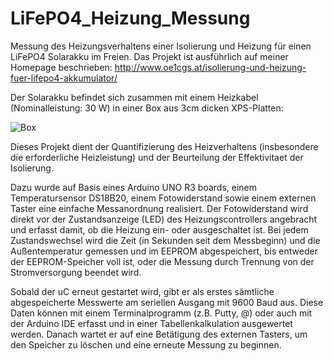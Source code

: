 # LiFePO4_Heizung_Messung
Messung des Heizungsverhaltens einer Isolierung und Heizung für einen LiFePO4 Solarakku im Freien.
Das Projekt ist ausführlich auf meiner Homepage beschrieben: http://www.oe1cgs.at/isolierung-und-heizung-fuer-lifepo4-akkumulator/

Der Solarakku befindet sich zusammen mit einem Heizkabel (Nominalleistung: 30 W) in einer Box aus 3cm dicken XPS-Platten:

![Box](https://github.com/christophschwaerzler/LiFePO4_Heizung_Messung/assets/151140591/de77048b-01fb-4393-b99c-e6d769636ab2)

Dieses Projekt dient der Quantifizierung des Heizverhaltens (insbesondere die erforderliche Heizleistung) und der Beurteilung der Effektivitaet der Isolierung.

Dazu wurde auf Basis eines Arduino UNO R3 boards, einem Temperatursensor DS18B20, einem Fotowiderstand sowie einem externen Taster eine einfache Messanordnung realisiert.
Der Fotowiderstand wird direkt vor der Zustandsanzeige (LED) des Heizungscontrollers angebracht und erfasst damit, ob die Heizung ein- oder ausgeschaltet ist.
Bei jedem Zustandswechsel wird die Zeit (in Sekunden seit dem Messbeginn) und die Außentemperatur gemessen und im EEPROM abgespeichert, bis entweder
der EEPROM-Speicher voll ist, oder die Messung durch Trennung von der Stromversorgung beendet wird.

Sobald der uC erneut gestartet wird, gibt er als erstes sämtliche abgespeicherte Messwerte am seriellen Ausgang mit 9600 Baud aus.
Diese Daten können mit einem Terminalprogramm (z.B. Putty, @) oder auch mit der Arduino IDE erfasst und in einer Tabellenkalkulation ausgewertet werden.
Danach wartet er auf eine Betätigung des externen Tasters, um den Speicher zu löschen und eine erneute Messung zu beginnen.
